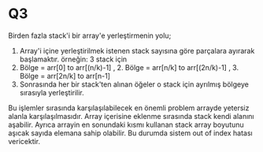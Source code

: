 # Q3
Birden fazla stack'i bir array'e yerleştirmenin yolu;
1. Array'i içine yerleştirilmek istenen stack sayısına göre parçalara ayırarak başlamaktır. 
  örneğin: 3 stack için  
  1. Bölge = arr[0] to arr[(n/k)-1] , 2. Bölge = arr[n/k] to arr[(2n/k)-1] , 3. Bölge = arr[2n/k] to arr[n-1]
2. Sonrasında her bir stack'ten alınan öğeler o stack için ayrılmış bölgeye sırasıyla yerleştirilir.

 Bu işlemler sırasında karşılaşılabilecek en önemli problem arrayde yetersiz alanla karşılaşılmasıdır. Array içerisine eklenme sırasında stack kendi alanını aşabilir.
 Ayrıca arrayin en sonundaki kısmı kullanan stack array boyutunu aşıcak sayıda elemana sahip olabilir. Bu durumda sistem out of index hatası vericektir.
